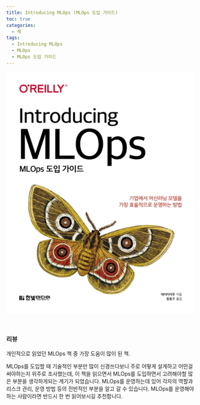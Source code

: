 ```yaml
---
title: Introducing MLOps (MLOps 도입 가이드)
toc: true
categories:
  - 책
tags:
  - Introducing MLOps
  - MLOps
  - MLOps 도입 가이드
---
```


![book cover](/assets/images/posts/2022-9-1-tistory-post-98/img-1.png)



 


### **리뷰**


개인적으로 읽었던 MLOps 책 중 가장 도움이 많이 된 책.


MLOps를 도입할 때 기술적인 부분만 많이 신경쓰다보니 주로 어떻게 설계하고 어떤걸 써야하는지 위주로 조사했는데, 이 책을 읽으면서 MLOps를 도입하면서 고려해야할 많은 부분을 생각하게되는 계기가 되었습니다. MLOps를 운영하는데 있어 각자의 역할과 리스크 관리, 운영 방법 등의 전반적인 부분을 알고 갈 수 있습니다. MLOps를 운영해야하는 사람이라면 반드시 한 번 읽어보시길 추천합니다.


 

